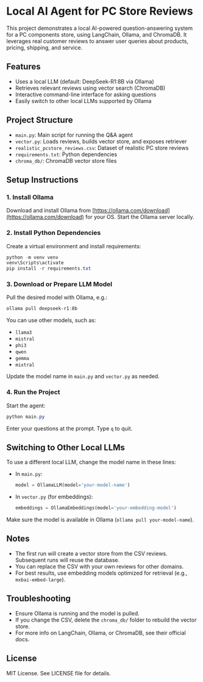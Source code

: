 # Local AI Agent for PC Store Reviews

This project demonstrates a local AI-powered question-answering system for a PC components store, using LangChain, Ollama, and ChromaDB. It leverages real customer reviews to answer user queries about products, pricing, shipping, and service.

## Features
- Uses a local LLM (default: DeepSeek-R1:8B via Ollama)
- Retrieves relevant reviews using vector search (ChromaDB)
- Interactive command-line interface for asking questions
- Easily switch to other local LLMs supported by Ollama

## Project Structure
- `main.py`: Main script for running the Q&A agent
- `vector.py`: Loads reviews, builds vector store, and exposes retriever
- `realistic_pcstore_reviews.csv`: Dataset of realistic PC store reviews
- `requirements.txt`: Python dependencies
- `chroma_db/`: ChromaDB vector store files

## Setup Instructions

### 1. Install Ollama
Download and install Ollama from [https://ollama.com/download](https://ollama.com/download) for your OS. Start the Ollama server locally.

### 2. Install Python Dependencies
Create a virtual environment and install requirements:
```powershell
python -m venv venv
venv\Scripts\activate
pip install -r requirements.txt
```

### 3. Download or Prepare LLM Model
Pull the desired model with Ollama, e.g.:
```powershell
ollama pull deepseek-r1:8b
```
You can use other models, such as:
- `llama3`
- `mistral`
- `phi3`
- `qwen`
- `gemma`
- `mixtral`

Update the model name in `main.py` and `vector.py` as needed.

### 4. Run the Project
Start the agent:
```powershell
python main.py
```
Enter your questions at the prompt. Type `q` to quit.

## Switching to Other Local LLMs
To use a different local LLM, change the model name in these lines:
- In `main.py`:
  ```python
  model = OllamaLLM(model='your-model-name')
  ```
- In `vector.py` (for embeddings):
  ```python
  embeddings = OllamaEmbeddings(model='your-embedding-model')
  ```
Make sure the model is available in Ollama (`ollama pull your-model-name`).

## Notes
- The first run will create a vector store from the CSV reviews. Subsequent runs will reuse the database.
- You can replace the CSV with your own reviews for other domains.
- For best results, use embedding models optimized for retrieval (e.g., `mxbai-embed-large`).

## Troubleshooting
- Ensure Ollama is running and the model is pulled.
- If you change the CSV, delete the `chroma_db/` folder to rebuild the vector store.
- For more info on LangChain, Ollama, or ChromaDB, see their official docs.

## License
MIT License. See LICENSE file for details.
